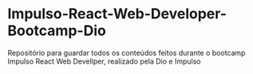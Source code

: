 # Impulso-React-Web-Developer-Bootcamp-Dio
Repositório para guardar todos os conteúdos feitos durante o bootcamp Impulso React Web Devellper, realizado pela Dio e Impulso
